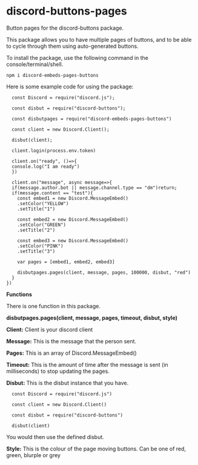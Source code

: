 # discord-buttons-pages
Button pages for the discord-buttons package.

This package allows you to have multiple pages of buttons, and to be able to cycle through them using auto-generated buttons.  

To install the package, use the following command in the console/terminal/shell.

`npm i discord-embeds-pages-buttons`

Here is some example code for using the package:
      
      const Discord = require("discord.js");
      
      const disbut = require("discord-buttons");
      
      const disbutpages = require("discord-embeds-pages-buttons")
      
      const client = new Discord.Client();
      
      disbut(client);
      
      client.login(process.env.token)
      
      client.on("ready", ()=>{
      console.log("I am ready")
      })
      
      client.on("message", async message=>{
      if(message.author.bot || message.channel.type == "dm")return;
      if(message.content == "test"){
        const embed1 = new Discord.MessageEmbed()
        .setColor("YELLOW")
        .setTitle("1")
        
        const embed2 = new Discord.MessageEmbed()
        .setColor("GREEN")
        .setTitle("2")
        
        const embed3 = new Discord.MessageEmbed()
        .setColor("PINK")
        .setTitle("3")
        
        var pages = [embed1, embed2, embed3]
        
        disbutpages.pages(client, message, pages, 100000, disbut, "red")
      }
    })

**Functions**

There is one function in this package.

**disbutpages.pages(client, message, pages, timeout, disbut, style)**

**Client:**
Client is your discord client

**Message:**
This is the message that the person sent.

**Pages:**
This is an array of Discord.MessageEmbed()

**Timeout:**
This is the amount of time after the message is sent (in milliseconds) to stop updating the pages.

**Disbut:**
This is the disbut instance that you have.

      const Discord = require("discord.js")

      const client = new Discord.Client()

      const disbut = require("discord-buttons")

      disbut(client)

You would then use the defined disbut.

**Style:**
This is the colour of the page moving buttons.
Can be one of red, green, blurple or grey
